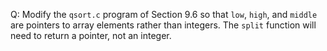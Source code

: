 Q: Modify the `qsort.c` program of Section 9.6 so that `low`, `high`, and
`middle` are pointers to array elements rather than integers. The `split`
function will need to return a pointer, not an integer.
